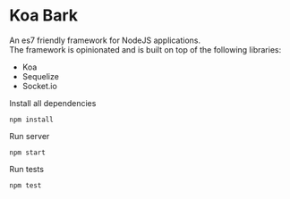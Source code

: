 # Koa Bark

An es7 friendly framework for NodeJS applications.  
The framework is opinionated and is built on top of the following libraries:
- Koa
- Sequelize
- Socket.io

Install all dependencies
```
npm install
```


Run server  
```
npm start
```


Run tests  
```
npm test
```
